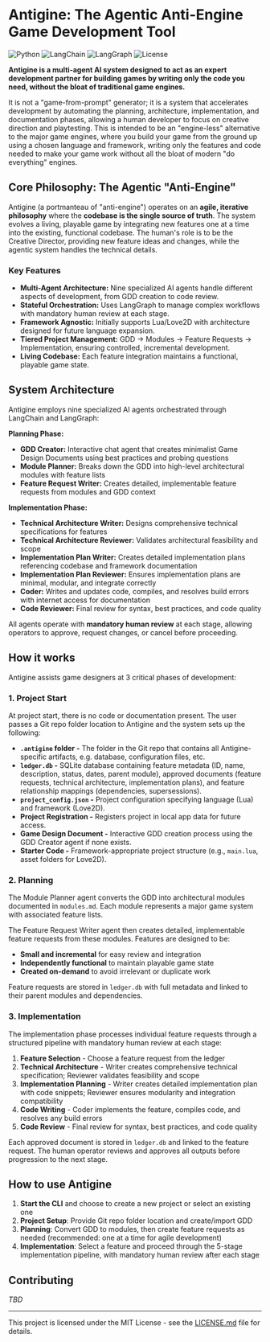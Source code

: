 # Antigine: The Agentic Anti-Engine Game Development Tool

![Python](https://img.shields.io/badge/python-3.11+-blue.svg)
![LangChain](https://img.shields.io/badge/LangChain-Integration-green)
![LangGraph](https://img.shields.io/badge/LangGraph-Orchestration-orange)
![License](https://img.shields.io/badge/License-MIT-yellow.svg)

**Antigine is a multi-agent AI system designed to act as an expert development partner for building games by writing only the code you need, without the bloat of traditional game engines.**

It is not a "game-from-prompt" generator; it is a system that accelerates development by automating the planning, architecture, implementation, and documentation phases, allowing a human developer to focus on creative direction and playtesting. This is intended to be an "engine-less" alternative to the major game engines, where you build your game from the ground up using a chosen language and framework, writing only the features and code needed to make your game work without all the bloat of modern "do everything" engines.

## Core Philosophy: The Agentic "Anti-Engine"

Antigine (a portmanteau of "anti-engine") operates on an **agile, iterative philosophy** where the **codebase is the single source of truth**. The system evolves a living, playable game by integrating new features one at a time into the existing, functional codebase. The human's role is to be the Creative Director, providing new feature ideas and changes, while the agentic system handles the technical details.

### Key Features
- **Multi-Agent Architecture:** Nine specialized AI agents handle different aspects of development, from GDD creation to code review.
- **Stateful Orchestration:** Uses LangGraph to manage complex workflows with mandatory human review at each stage.
- **Framework Agnostic:** Initially supports Lua/Love2D with architecture designed for future language expansion.
- **Tiered Project Management:** GDD → Modules → Feature Requests → Implementation, ensuring controlled, incremental development.
- **Living Codebase:** Each feature integration maintains a functional, playable game state.

## System Architecture

Antigine employs nine specialized AI agents orchestrated through LangChain and LangGraph:

**Planning Phase:**
- **GDD Creator:** Interactive chat agent that creates minimalist Game Design Documents using best practices and probing questions
- **Module Planner:** Breaks down the GDD into high-level architectural modules with feature lists
- **Feature Request Writer:** Creates detailed, implementable feature requests from modules and GDD context

**Implementation Phase:**
- **Technical Architecture Writer:** Designs comprehensive technical specifications for features
- **Technical Architecture Reviewer:** Validates architectural feasibility and scope
- **Implementation Plan Writer:** Creates detailed implementation plans referencing codebase and framework documentation
- **Implementation Plan Reviewer:** Ensures implementation plans are minimal, modular, and integrate correctly
- **Coder:** Writes and updates code, compiles, and resolves build errors with internet access for documentation
- **Code Reviewer:** Final review for syntax, best practices, and code quality

All agents operate with **mandatory human review** at each stage, allowing operators to approve, request changes, or cancel before proceeding.

## How it works

Antigine assists game designers at 3 critical phases of development:

### 1. Project Start
At project start, there is no code or documentation present. The user passes a Git repo folder location to Antigine and the system sets up the following:
- **`.antigine` folder -** The folder in the Git repo that contains all Antigine-specific artifacts, e.g. database, configuration files, etc.
- **`ledger.db` -** SQLite database containing feature metadata (ID, name, description, status, dates, parent module), approved documents (feature requests, technical architecture, implementation plans), and feature relationship mappings (dependencies, supersessions).
- **`project_config.json` -** Project configuration specifying language (Lua) and framework (Love2D).
- **Project Registration -** Registers project in local app data for future access.
- **Game Design Document -** Interactive GDD creation process using the GDD Creator agent if none exists.
- **Starter Code -** Framework-appropriate project structure (e.g., `main.lua`, asset folders for Love2D).

### 2. Planning
The Module Planner agent converts the GDD into architectural modules documented in `modules.md`. Each module represents a major game system with associated feature lists.

The Feature Request Writer agent then creates detailed, implementable feature requests from these modules. Features are designed to be:
- **Small and incremental** for easy review and integration
- **Independently functional** to maintain playable game state
- **Created on-demand** to avoid irrelevant or duplicate work

Feature requests are stored in `ledger.db` with full metadata and linked to their parent modules and dependencies.

### 3. Implementation
The implementation phase processes individual feature requests through a structured pipeline with mandatory human review at each stage:

1. **Feature Selection** - Choose a feature request from the ledger
2. **Technical Architecture** - Writer creates comprehensive technical specification; Reviewer validates feasibility and scope
3. **Implementation Planning** - Writer creates detailed implementation plan with code snippets; Reviewer ensures modularity and integration compatibility  
4. **Code Writing** - Coder implements the feature, compiles code, and resolves any build errors
5. **Code Review** - Final review for syntax, best practices, and code quality

Each approved document is stored in `ledger.db` and linked to the feature request. The human operator reviews and approves all outputs before progression to the next stage.

## How to use Antigine
1. **Start the CLI** and choose to create a new project or select an existing one
2. **Project Setup**: Provide Git repo folder location and create/import GDD  
3. **Planning**: Convert GDD to modules, then create feature requests as needed (recommended: one at a time for agile development)
4. **Implementation**: Select a feature and proceed through the 5-stage implementation pipeline, with mandatory human review after each stage

## Contributing

*TBD*

---
This project is licensed under the MIT License - see the [LICENSE.md](LICENSE.md) file for details.
